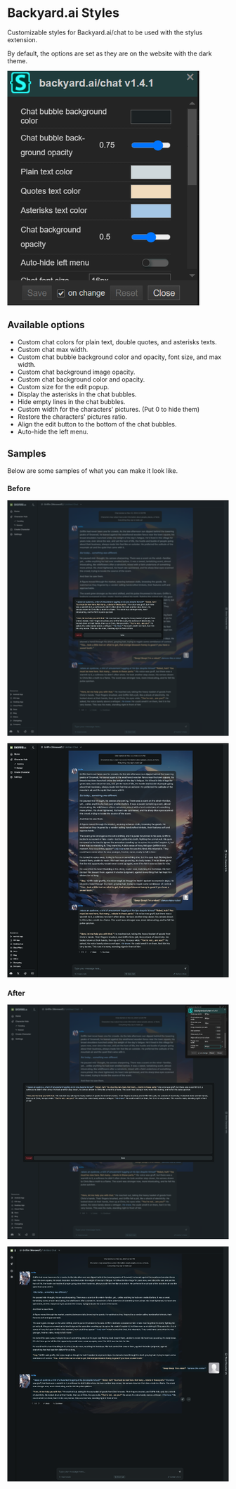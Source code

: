 # Backyard.ai Styles

Customizable styles for Backyard.ai/chat to be used with the stylus extension.

By default, the options are set as they are on the website with the dark theme.

![Sample of the options](/images/options.png)

## Available options

* Custom chat colors for plain text, double quotes, and asterisks texts.
* Custom chat max width.
* Custom chat bubble background color and opacity, font size, and max width.
* Custom chat background image opacity.
* Custom chat background color and opacity.
* Custom size for the edit popup.
* Display the asterisks in the chat bubbles.
* Hide empty lines in the chat bubbles.
* Custom width for the characters' pictures. (Put 0 to hide them)
* Restore the characters' pictures ratio.
* Align the edit button to the bottom of the chat bubbles.
* Auto-hide the left menu.

## Samples

Below are some samples of what you can make it look like.

### Before

![Edit box - before](/images/before_1.png)

![Chat - before](/images/before_2.png)

### After

![Edit box - after](/images/after_1.png)

![Chat - after](/images/after_2.png)